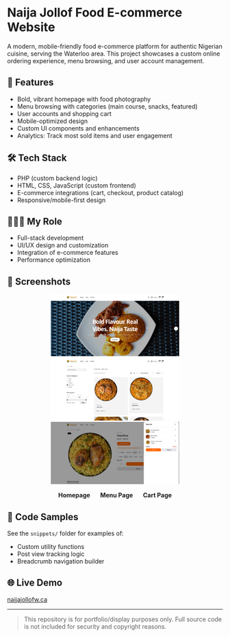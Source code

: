 # Naija Jollof Food E-commerce Website

A modern, mobile-friendly food e-commerce platform for authentic Nigerian cuisine, serving the Waterloo area. This project showcases a custom online ordering experience, menu browsing, and user account management.

## 🚀 Features
- Bold, vibrant homepage with food photography
- Menu browsing with categories (main course, snacks, featured)
- User accounts and shopping cart
- Mobile-optimized design
- Custom UI components and enhancements
- Analytics: Track most sold items and user engagement

## 🛠️ Tech Stack
- PHP (custom backend logic)
- HTML, CSS, JavaScript (custom frontend)
- E-commerce integrations (cart, checkout, product catalog)
- Responsive/mobile-first design

## 👩🏽‍💻 My Role
- Full-stack development
- UI/UX design and customization
- Integration of e-commerce features
- Performance optimization

## 📸 Screenshots

<p align="center">
  <img src="assets/homepage.png" alt="Homepage" width="300"/>
  <img src="assets/menu.png" alt="Menu Page" width="300"/>
  <img src="assets/cart.png" alt="Cart Page" width="300"/>
</p>

<p align="center">
  <b>Homepage</b> &nbsp;&nbsp;&nbsp;&nbsp; <b>Menu Page</b> &nbsp;&nbsp;&nbsp;&nbsp; <b>Cart Page</b>
</p>

## 🧩 Code Samples
See the `snippets/` folder for examples of:
- Custom utility functions
- Post view tracking logic
- Breadcrumb navigation builder

## 🌐 Live Demo
[naijajollofw.ca](https://naijajollofw.ca)

---

> This repository is for portfolio/display purposes only. Full source code is not included for security and copyright reasons. 

